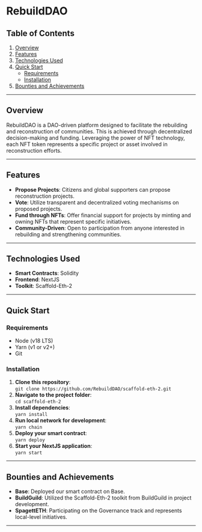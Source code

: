 # RebuildDAO

## Table of Contents
1. [Overview](#overview)
2. [Features](#features)
3. [Technologies Used](#technologies-used)
4. [Quick Start](#quick-start)
    - [Requirements](#requirements)
    - [Installation](#installation)
5. [Bounties and Achievements](#bounties-and-achievements)


---

## Overview

RebuildDAO is a DAO-driven platform designed to facilitate the rebuilding and reconstruction of communities. This is achieved through decentralized decision-making and funding. Leveraging the power of NFT technology, each NFT token represents a specific project or asset involved in reconstruction efforts. 

---

## Features

- **Propose Projects**: Citizens and global supporters can propose reconstruction projects.
- **Vote**: Utilize transparent and decentralized voting mechanisms on proposed projects.
- **Fund through NFTs**: Offer financial support for projects by minting and owning NFTs that represent specific initiatives.
- **Community-Driven**: Open to participation from anyone interested in rebuilding and strengthening communities.

---

## Technologies Used

- **Smart Contracts**: Solidity
- **Frontend**: NextJS
- **Toolkit**: Scaffold-Eth-2

---

## Quick Start

### Requirements

- Node (v18 LTS)
- Yarn (v1 or v2+)
- Git

### Installation

1. **Clone this repository**:  
   `git clone https://github.com/RebuildDAO/scaffold-eth-2.git`
2. **Navigate to the project folder**:  
   `cd scaffold-eth-2`
3. **Install dependencies**:  
   `yarn install`
4. **Run local network for development**:  
   `yarn chain`
5. **Deploy your smart contract**:  
   `yarn deploy`
6. **Start your NextJS application**:  
   `yarn start`

---

## Bounties and Achievements

- **Base**: Deployed our smart contract on Base.
- **BuildGuild**: Utilized the Scaffold-Eth-2 toolkit from BuildGuild in project development.
- **SpagettETH**: Participating on the Governance track and represents local-level initiatives.

---
